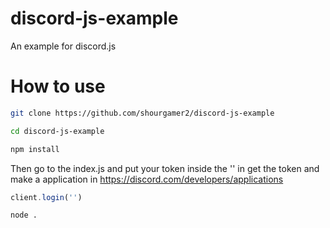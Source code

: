 # discord-js-example
An example for discord.js
# How to use 
```sh
git clone https://github.com/shourgamer2/discord-js-example
```
```sh
cd discord-js-example
```
```sh
npm install
```
Then go to the index.js and put your token inside the '' in get the token and make a application in https://discord.com/developers/applications
```javascript
client.login('')
```
```sh
node .
```
